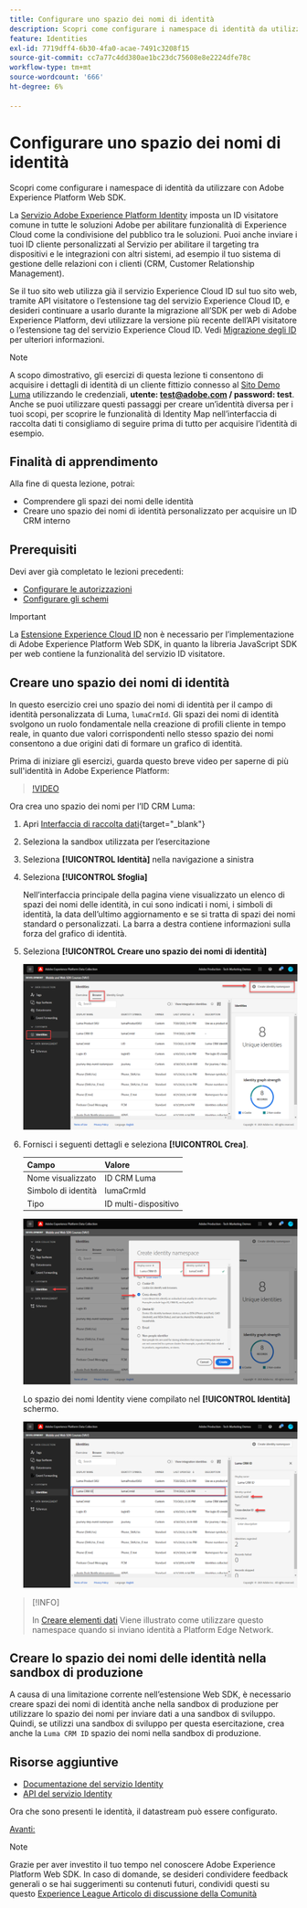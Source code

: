 ```yaml
---
title: Configurare uno spazio dei nomi di identità
description: Scopri come configurare i namespace di identità da utilizzare con Adobe Experience Platform Web SDK. Questa lezione fa parte dell’esercitazione Implementa Adobe Experience Cloud con SDK per web.
feature: Identities
exl-id: 7719dff4-6b30-4fa0-acae-7491c3208f15
source-git-commit: cc7a77c4dd380ae1bc23dc75608e8e2224dfe78c
workflow-type: tm+mt
source-wordcount: '666'
ht-degree: 6%

---
```


# Configurare uno spazio dei nomi di identità

Scopri come configurare i namespace di identità da utilizzare con Adobe Experience Platform Web SDK.

La [Servizio Adobe Experience Platform Identity](https://experienceleague.adobe.com/docs/id-service/using/home.html?lang=it) imposta un ID visitatore comune in tutte le soluzioni Adobe per abilitare funzionalità di Experience Cloud come la condivisione del pubblico tra le soluzioni. Puoi anche inviare i tuoi ID cliente personalizzati al Servizio per abilitare il targeting tra dispositivi e le integrazioni con altri sistemi, ad esempio il tuo sistema di gestione delle relazioni con i clienti (CRM, Customer Relationship Management).

Se il tuo sito web utilizza già il servizio Experience Cloud ID sul tuo sito web, tramite API visitatore o l’estensione tag del servizio Experience Cloud ID, e desideri continuare a usarlo durante la migrazione all’SDK per web di Adobe Experience Platform, devi utilizzare la versione più recente dell’API visitatore o l’estensione tag del servizio Experience Cloud ID. Vedi [Migrazione degli ID](https://experienceleague.adobe.com/docs/experience-platform/edge/identity/overview.html?lang=en) per ulteriori informazioni.

>[!NOTE]
>
> A scopo dimostrativo, gli esercizi di questa lezione ti consentono di acquisire i dettagli di identità di un cliente fittizio connesso al [Sito Demo Luma](https://luma.enablementadobe.com/content/luma/us/en.html) utilizzando le credenziali, **utente: test@adobe.com / password: test**. Anche se puoi utilizzare questi passaggi per creare un’identità diversa per i tuoi scopi, per scoprire le funzionalità di Identity Map nell’interfaccia di raccolta dati ti consigliamo di seguire prima di tutto per acquisire l’identità di esempio.

## Finalità di apprendimento

Alla fine di questa lezione, potrai:

* Comprendere gli spazi dei nomi delle identità
* Creare uno spazio dei nomi di identità personalizzato per acquisire un ID CRM interno


## Prerequisiti

Devi aver già completato le lezioni precedenti:

* [Configurare le autorizzazioni](configure-permissions.md)
* [Configurare gli schemi](configure-schemas.md)

>[!IMPORTANT]
>
>La [Estensione Experience Cloud ID](https://exchange.adobe.com/experiencecloud.details.100160.adobe-experience-cloud-id-launch-extension.html) non è necessario per l’implementazione di Adobe Experience Platform Web SDK, in quanto la libreria JavaScript SDK per web contiene la funzionalità del servizio ID visitatore.

## Creare uno spazio dei nomi di identità

In questo esercizio crei uno spazio dei nomi di identità per il campo di identità personalizzata di Luma, `lumaCrmId`. Gli spazi dei nomi di identità svolgono un ruolo fondamentale nella creazione di profili cliente in tempo reale, in quanto due valori corrispondenti nello stesso spazio dei nomi consentono a due origini dati di formare un grafico di identità.

Prima di iniziare gli esercizi, guarda questo breve video per saperne di più sull&#39;identità in Adobe Experience Platform:
>[!VIDEO](https://video.tv.adobe.com/v/27841?quality=12&learn=on)

Ora crea uno spazio dei nomi per l’ID CRM Luma:

1. Apri [Interfaccia di raccolta dati](https://launch.adobe.com/){target=&quot;_blank&quot;}
1. Seleziona la sandbox utilizzata per l’esercitazione
1. Seleziona **[!UICONTROL Identità]** nella navigazione a sinistra
1. Seleziona **[!UICONTROL Sfoglia]**

   Nell’interfaccia principale della pagina viene visualizzato un elenco di spazi dei nomi delle identità, in cui sono indicati i nomi, i simboli di identità, la data dell’ultimo aggiornamento e se si tratta di spazi dei nomi standard o personalizzati. La barra a destra contiene informazioni sulla forza del grafico di identità.

1. Seleziona **[!UICONTROL Creare uno spazio dei nomi di identità]**

   ![Visualizza identità](assets/configure-identities-screen.png)

1. Fornisci i seguenti dettagli e seleziona **[!UICONTROL Crea]**.

   | Campo | Valore |
   |---------------|-----------|
   | Nome visualizzato | ID CRM Luma |
   | Simbolo di identità | lumaCrmId |
   | Tipo | ID multi-dispositivo |


   ![Creare spazi dei nomi](assets/identities-create-namespace.png)


   Lo spazio dei nomi Identity viene compilato nel **[!UICONTROL Identità]** schermo.

   ![Creare spazi dei nomi](assets/configure-identities-namespace-lumaCrmId.png)


>[!INFO]
>
> In [Creare elementi dati](create-data-elements.md) Viene illustrato come utilizzare questo namespace quando si inviano identità a Platform Edge Network.

## Creare lo spazio dei nomi delle identità nella sandbox di produzione

A causa di una limitazione corrente nell’estensione Web SDK, è necessario creare spazi dei nomi di identità anche nella sandbox di produzione per utilizzare lo spazio dei nomi per inviare dati a una sandbox di sviluppo. Quindi, se utilizzi una sandbox di sviluppo per questa esercitazione, crea anche la `Luma CRM ID` spazio dei nomi nella sandbox di produzione.

## Risorse aggiuntive

* [Documentazione del servizio Identity](https://experienceleague.adobe.com/docs/experience-platform/identity/home.html?lang=it)
* [API del servizio Identity](https://www.adobe.io/experience-platform-apis/references/identity-service/)

Ora che sono presenti le identità, il datastream può essere configurato.

[Avanti: ](configure-datastream.md)

>[!NOTE]
>
>Grazie per aver investito il tuo tempo nel conoscere Adobe Experience Platform Web SDK. In caso di domande, se desideri condividere feedback generali o se hai suggerimenti su contenuti futuri, condividi questi su questo [Experience League Articolo di discussione della Comunità](https://experienceleaguecommunities.adobe.com/t5/adobe-experience-platform-launch/tutorial-discussion-implement-adobe-experience-cloud-with-web/td-p/444996)

